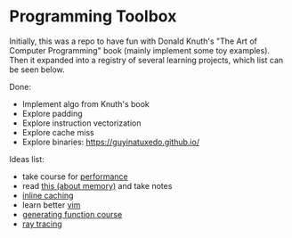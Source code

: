 # Programming Toolbox

Initially, this was a repo to have fun with Donald Knuth's "The Art of Computer Programming" book (mainly implement some toy examples). Then it expanded into a registry of several learning projects, which list can be seen below.

Done:
* Implement algo from Knuth's book
* Explore padding
* Explore instruction vectorization
* Explore cache miss
* Explore binaries: https://guyinatuxedo.github.io/

Ideas list:
* take course for [performance](https://ocw.mit.edu/courses/electrical-engineering-and-computer-science/6-172-performance-engineering-of-software-systems-fall-2018/lecture-videos/index.htm)
* read [this (about memory)](https://lwn.net/Articles/250967/) and take notes
* [inline caching](https://bernsteinbear.com/blog/inline-caching-quickening/)
* learn better [vim](https://thevaluable.dev/vim-advanced/)
* [generating function course](https://fr.coursera.org/learn/analysis-of-algorithms#syllabus)
* [ray tracing](https://raytracing.github.io/books/RayTracingInOneWeekend.html)
